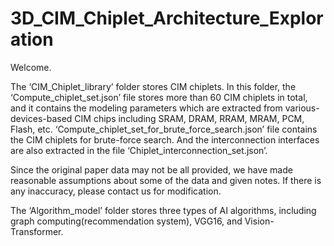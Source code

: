 # 3D_CIM_Chiplet_Architecture_Exploration
Welcome.

The ‘CIM_Chiplet_library’ folder stores CIM chiplets. In this folder, the ‘Compute_chiplet_set.json’ file stores more than 60 CIM chiplets in total, and it contains the modeling parameters which are extracted from various-devices-based CIM chips including SRAM, DRAM, RRAM, MRAM, PCM, Flash, etc. ‘Compute_chiplet_set_for_brute_force_search.json’ file contains the CIM chiplets for brute-force search. And the interconnection interfaces are also extracted in the file ‘Chiplet_interconnection_set.json’.

Since the original paper data may not be all provided, we have made reasonable assumptions about some of the data and given notes. If there is any inaccuracy, please contact us for modification.

The ‘Algorithm_model’ folder stores three types of AI algorithms, including graph computing(recommendation system), VGG16, and Vision-Transformer. 
